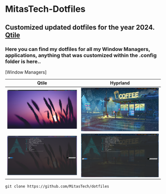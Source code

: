 # MitasTech-Dotfiles

## Customized updated dotfiles for the year 2024. [Qtile]([https://awesomewm.org/](https://qtile.org/))
### Here you can find my dotfiles for all my Window Managers, applications, anything that was customized within the .config folder is here.. 

[Window Managers]

|     Qtile   | Hyprland | 
|:-------------:|:-------------:|
|![](./Screenshots//Qtile-WM.png)|![](./Screenshots/Hyprland-2.png)
|![](./Screenshots/Qtile-Terminal.png)|![](./Screenshots/Hyprland-1.png)
```
git clone https://github.com/MitasTech/dotfiles
```

